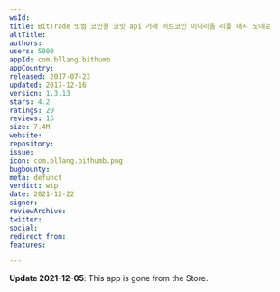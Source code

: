 ```yaml
---
wsId: 
title: BitTrade 빗썸 코인원 코빗 api 거래 비트코인 이더리움 리플 대시 모네로
altTitle: 
authors: 
users: 5000
appId: com.bllang.bithumb
appCountry: 
released: 2017-07-23
updated: 2017-12-16
version: 1.3.13
stars: 4.2
ratings: 20
reviews: 15
size: 7.4M
website: 
repository: 
issue: 
icon: com.bllang.bithumb.png
bugbounty: 
meta: defunct
verdict: wip
date: 2021-12-22
signer: 
reviewArchive: 
twitter: 
social: 
redirect_from: 
features: 

---
```


**Update 2021-12-05**: This app is gone from the Store.

